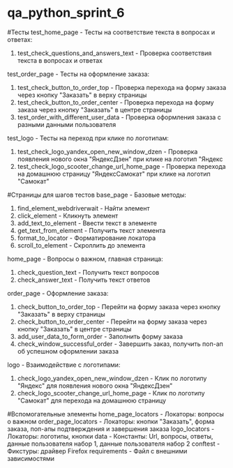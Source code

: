 # qa_python_sprint_6

#Тесты
test_home_page - Тесты на соответствие текста в вопросах и ответах:
1) test_check_questions_and_answers_text - Проверка соответствия текста в вопросах и ответах

test_order_page - Тесты на оформление заказа:
1) test_check_button_to_order_top - Проверка перехода на форму заказа через кнопку "Заказать" в верху страницы
2) test_check_button_to_order_center - Проверка перехода на форму заказа через кнопку "Заказать" в центре страницы
3) test_order_with_different_user_data - Проверка оформления заказа с разными данными пользователя

test_logo - Тесты на переход при клике по логотипам:
1) test_check_logo_yandex_open_new_window_dzen - Проверка появления нового окна "ЯндексДзен" при клике на логотип "Яндекс
2) test_check_logo_scooter_change_url_home_page - Проверка перехода на домашнюю страницу "ЯндексСамокат" при клике на логотип "Самокат"


#Страницы для шагов тестов
base_page - Базовые методы:
1) find_element_webdriverwait - Найти элемент
2) click_element - Кликнуть элемент
3) add_text_to_element - Ввести текст в элементе
4) get_text_from_element - Получить текст элемента
5) format_to_locator - Форматирование локатора
6) scroll_to_element - Скроллить до элемента

home_page - Вопросы о важном, главная страница:
1) check_question_text - Получить текст вопросов
2) check_answer_text - Получить текст ответов

order_page - Оформление заказа:
1) check_button_to_order_top - Перейти на форму заказа через кнопку "Заказать" в верху страницы
2) check_button_to_order_center - Перейти на форму заказа через кнопку "Заказать" в центре страницы
3) add_user_data_to_form_order - Заполнить форму заказа 
4) check_window_successful_order - Завершить заказ, получить поп-ап об успешном оформлении заказа

logo - Взаимодействие с логотипами:
1) check_logo_yandex_open_new_window_dzen - Клик по логотипу "Яндекс" для появления нового окна "ЯндексДзен"
2) check_logo_scooter_change_url_home_page - Клик по логотипу "Самокат" для перехода на домашнюю страницу


#Вспомогательные элементы
home_page_locators - Локаторы: вопросы о важном
order_page_locators - Локаторы: кнопки "Заказать", форма заказа, поп-апы подтверждения и завершения заказа
logo_locators - Локаторы: логотипы, кнопки
data - Константы: Url, вопросы, ответы, данные пользователя набор 1, данные пользователя набор 2
conftest - Фикстуры: драйвер Firefox
requirements - Файл с внешними зависимостями


